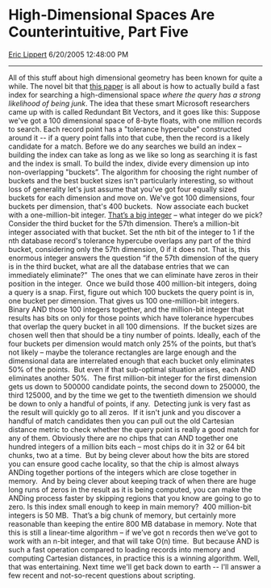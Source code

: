 <div id="page">

# High-Dimensional Spaces Are Counterintuitive, Part Five

[Eric Lippert](https://social.msdn.microsoft.com/profile/Eric%20Lippert) 6/20/2005 12:48:00 PM

-----

<div id="content">

All of this stuff about high dimensional geometry has been known for quite a while. The novel bit that [this paper](http://research.microsoft.com/~jplatt/bitVectors.pdf) is all about is how to actually build a fast index for searching a high-dimensional space *where the query has a strong likelihood of being junk*. The idea that these smart Microsoft researchers came up with is called Redundant Bit Vectors, and it goes like this: Suppose we've got a 100 dimensional space of 8-byte floats, with one million records to search. Each record point has a "tolerance hypercube" constructed around it -- if a query point falls into that cube, then the record is a likely candidate for a match. Before we do any searches we build an index – building the index can take as long as we like so long as searching it is fast and the index is small. To build the index, divide every dimension up into non-overlapping "buckets”. The algorithm for choosing the right number of buckets and the best bucket sizes isn't particularly interesting, so without loss of generality let's just assume that you've got four equally sized buckets for each dimension and move on. We've got 100 dimensions, four buckets per dimension, that's 400 buckets.  Now associate each bucket with a one-million-bit integer. [That’s a big integer](http://xenafan.com/movies/ghostbusters/bigtwinkie.wav) – what integer do we pick? Consider the third bucket for the 57th dimension. There’s a million-bit integer associated with that bucket. Set the nth bit of the integer to 1 if the nth database record's tolerance hypercube overlaps any part of the third bucket, considering only the 57th dimension, 0 if it does not. That is, this enormous integer answers the question “if the 57th dimension of the query is in the third bucket, what are all the database entries that we can immediately eliminate?”  The ones that we can eliminate have zeros in their position in the integer.  Once we build those 400 million-bit integers, doing a query is a snap. First, figure out which 100 buckets the query point is in, one bucket per dimension. That gives us 100 one-million-bit integers.  Binary AND those 100 integers together, and the million-bit integer that results has bits on only for those points which have tolerance hypercubes that overlap the query bucket in all 100 dimensions.  If the bucket sizes are chosen well then that should be a tiny number of points. Ideally, each of the four buckets per dimension would match only 25% of the points, but that’s not likely – maybe the tolerance rectangles are large enough and the dimensional data are interrelated enough that each bucket only eliminates 50% of the points.  But even if that sub-optimal situation arises, each AND eliminates another 50%.  The first million-bit integer for the first dimension gets us down to 500000 candidate points, the second down to 250000, the third 125000, and by the time we get to the twentieth dimension we should be down to only a handful of points, if any.  Detecting junk is very fast as the result will quickly go to all zeros.  If it isn't junk and you discover a handful of match candidates then you can pull out the old Cartesian distance metric to check whether the query point is really a good match for any of them. Obviously there are no chips that can AND together one hundred integers of a million bits each – most chips do it in 32 or 64 bit chunks, two at a time.  But by being clever about how the bits are stored you can ensure good cache locality, so that the chip is almost always ANDing together portions of the integers which are close together in memory.  And by being clever about keeping track of when there are huge long runs of zeros in the result as it is being computed, you can make the ANDing process faster by skipping regions that you know are going to go to zero. Is this index small enough to keep in main memory?  400 million-bit integers is 50 MB.  That’s a big chunk of memory, but certainly more reasonable than keeping the entire 800 MB database in memory. Note that this is still a linear-time algorithm – if we’ve got n records then we’ve got to work with an n-bit integer, and that will take O(n) time.  But because AND is such a fast operation compared to loading records into memory and computing Cartesian distances, in practice this is a winning algorithm. Well, that was entertaining. Next time we'll get back down to earth -- I'll answer a few recent and not-so-recent questions about scripting.  

</div>

</div>

